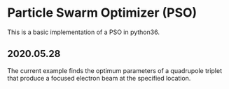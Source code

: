 # Particle Swarm Optimizer (PSO)

This is a basic implementation of a PSO in python36. 

## 2020.05.28
The current example finds the optimum parameters of a quadrupole triplet that produce a focused electron beam at the specified location.
